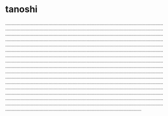 # tanoshi
...........................................................................................................................................................................................................................................................................................................................................................................................................................................................................................................................................................................................................................................................................................................................................................................................................................................................................................................................................................................................................................................................................................................................................................................................................................................................................................................................................................................................................................................................................................................................................................................................................................................................................................................................................................................................................................................................................................................................................................................................................................................................................................................................................................................